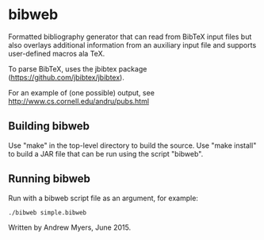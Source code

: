 # bibweb

Formatted bibliography generator that can read from BibTeX input files but also overlays additional information
from an auxiliary input file and supports user-defined macros ala TeX.

To parse BibTeX, uses the jbibtex package (https://github.com/jbibtex/jbibtex).

For an example of (one possible) output, see http://www.cs.cornell.edu/andru/pubs.html

## Building bibweb

Use "make" in the top-level directory to build the source.
Use "make install" to build a JAR file that can be run using the script "bibweb".

## Running bibweb

Run with a bibweb script file as an argument, for example:

    ./bibweb simple.bibweb


Written by Andrew Myers, June 2015.

